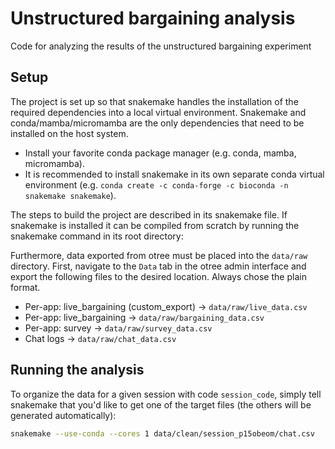 # Unstructured bargaining analysis
Code for analyzing the results of the unstructured bargaining experiment

## Setup

The project is set up so that snakemake handles the installation of the required dependencies into a local virtual environment. Snakemake and conda/mamba/micromamba are the only dependencies that need to be installed on the host system.

 - Install your favorite conda package manager (e.g. conda, mamba, micromamba).
 - It is recommended to install snakemake in its own separate conda virtual environment (e.g. `conda create -c conda-forge -c bioconda -n snakemake snakemake`).

The steps to build the project are described in its snakemake file. If snakemake is installed it can be compiled from scratch by running the snakemake command in its root directory:

Furthermore, data exported from otree must be placed into the `data/raw` directory. First, navigate to the `Data` tab in the otree admin interface and export the following files to the desired location. Always chose the plain format.

 - Per-app: live_bargaining (custom_export) → `data/raw/live_data.csv`
 - Per-app: live_bargaining → `data/raw/bargaining_data.csv`
 - Per-app: survey → `data/raw/survey_data.csv`
 - Chat logs → `data/raw/chat_data.csv`

## Running the analysis

To organize the data for a given session with code `session_code`, simply tell snakemake that you'd like to get one of the target files (the others will be generated automatically):

```bash
snakemake --use-conda --cores 1 data/clean/session_p15obeom/chat.csv
```
